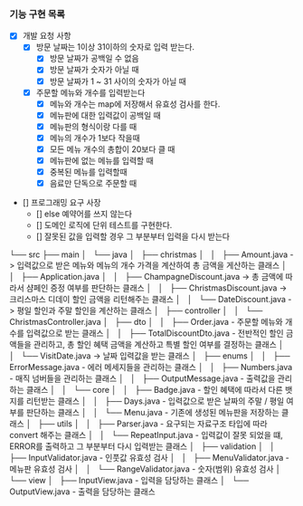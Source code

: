 ### 기능 구현 목록
- [X] 개발 요청 사항
  - [X] 방문 날짜는 1이상 31이하의 숫자로 입력 받는다.
    - [X] 방문 날짜가 공백일 수 없음
    - [X] 방문 날짜가 숫자가 아닐 때
    - [X] 방문 날짜가 1 ~ 31 사이의 숫자가 아닐 때
  - [X] 주문할 메뉴와 개수를 입력받는다
    - [X] 메뉴와 개수는 map에 저장해서 유효성 검사를 한다.
    - [X] 메뉴판에 대한 입력값이 공백일 때
    - [X] 메뉴판의 형식이랑 다를 때
    - [X] 메뉴의 개수가 1보다 작을때
    - [X] 모든 메뉴 개수의 총합이 20보다 클 때
    - [X] 메뉴판에 없는 메뉴를 입력할 때
    - [X] 중복된 메뉴를 입력할때
    - [X] 음료만 단독으로 주문할 때

- [] 프로그래밍 요구 사장
  - [] else 예약어를 쓰지 않는다
  - [] 도메인 로직에 단위 테스트를 구현한다.
  - [] 잘못된 값을 입력할 경우 그 부분부터 입력을 다시 받는다

└── src
├── main
│   └── java
│       ├── christmas
│       │   ├── Amount.java -> 입력값으로 받은 메뉴와 메뉴의 개수 가격을 계산하여 총 금액을 게산하는 클래스
│       │   ├── Application.java
│       │   ├── ChampagneDiscount.java -> 총 금액에 따라서 샴페인 증정 여부를 판단하는 클래스
│       │   ├── ChristmasDiscount.java -> 크리스마스 디데이 할인 금액을 리턴해주는 클래스
│       │   └── DateDiscount.java -> 평일 할인과 주말 할인을 계산하는 클래스
│       ├── controller
│       │   └── ChristmasController.java
│       ├── dto
│       │   ├── Order.java - 주문할 메뉴와 개수를 입력값으로 받는 클래스
│       │   ├── TotalDiscountDto.java - 전반적인 할인 금액들을 관리하고, 총 할인 혜택 금액을 계산하고 특별 할인 여부를 결정하는 클래스
│       │   └── VisitDate.java -> 날짜 입력값을 받는 클래스
│       ├── enums
│       │   ├── ErrorMessage.java - 에러 메세지들을 관리하는 클래스
│       │   ├── Numbers.java - 매직 넘버들을 관리하는 클래스
│       │   ├── OutputMessage.java - 출력값을 관리하는 클래스
│       │   └── core
│       │       ├── Badge.java - 할인 혜택에 따라서 다른 뱃지를 리턴받는 클래스
│       │       ├── Days.java - 입력값으로 받은 날짜의 주말 / 평일 여부를 판단하는 클래스
│       │       └── Menu.java - 기존에 생성된 메뉴판을 저장하는 클래스
│       ├── utils
│       │   ├── Parser.java - 요구되는 자료구조 타입에 따라 convert 해주는 클래스
│       │   └── RepeatInput.java - 입력값이 잘못 되었을 떄, ERROR를 출력하고 그 부분부터 다시 입력받는 클래스
│       ├── validation
│       │   ├── InputValidator.java - 인풋값 유효성 검사
│       │   ├── MenuValidator.java - 메뉴판 유효성 검사
│       │   └── RangeValidator.java - 숫자(범위) 유효성 검사
│       └── view
│           ├── InputView.java - 입력을 담당하는 클래스
│           └── OutputView.java - 출력을 담당하는 클래스


  
    
